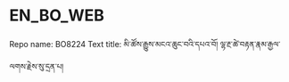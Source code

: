 # EN_BO_WEB
Repo name: BO8224
Text title: མི་ཚོས་རྒྱུས་མངའ་ཆུང་བའི་དཔའ་བོ། ལྷ་རྔ་ཚེ་བརྟན་རྣམ་རྒྱལ་ལགས་རྗེས་སུ་དྲན་པ།